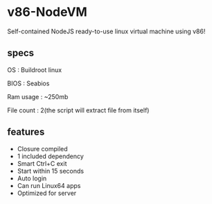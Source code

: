# v86-NodeVM
Self-contained NodeJS ready-to-use linux virtual machine using v86!
## specs
OS : Buildroot linux

BIOS : Seabios

Ram usage : ~250mb

File count : 2(the script will extract file from itself)
## features
 - Closure compiled
 - 1 included dependency
 - Smart Ctrl+C exit
 - Start within 15 seconds
 - Auto login
 - Can run Linux64 apps
 - Optimized for server
